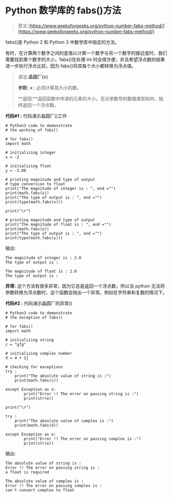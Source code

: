 # Python 数学库的 fabs()方法

> 原文:[https://www.geeksforgeeks.org/python-number-fabs-method/](https://www.geeksforgeeks.org/python-number-fabs-method/)

fabs()是 Python 2 和 Python 3 中数学库中指定的方法。

有时，在计算两个数字之间的差值以计算一个数字与另一个数字的接近度时，我们需要找到某个数字的大小，fabs()在处理 int 时会很方便，并且希望浮点数的结果进一步执行浮点比较，因为 fabs()将其每个大小都转换为浮点值。

> 语法:**晶圆厂(x)**
> 
> **参数:**
> **x :** 必须计算其大小的数。
> 
> **返回:**返回函数中传递的元素的大小。无论参数号的数据类型如何，始终返回一个浮点数。

**代码#1 :** 代码演示晶圆厂()工作

```
# Python3 code to demonstrate 
# the working of fabs()

# for fabs()
import math

# initializing integer 
x = -2

# initializing float
y = -2.00

# printing magnitude and type of output
# type conversion to float
print("The magnitude of integer is : ", end ="")
print(math.fabs(x))
print("The type of output is : ", end ="")
print(type(math.fabs(x)))

print("\r")

# printing magnitude and type of output
print("The magnitude of float is : ", end ="")
print(math.fabs(y))
print("The type of output is : ", end ="")
print(type(math.fabs(y)))
```

输出:

```
The magnitude of integer is : 2.0
The type of output is : 

The magnitude of float is : 2.0
The type of output is : 

```

**异常:**
这个方法有很多异常，因为它总是返回一个浮点数，所以当 python 无法将参数转换为浮点数时，这个函数会抛出一个异常。例如在字符串和复数的情况下。

**代码#2 :** 代码演示晶圆厂的异常()

```
# Python3 code to demonstrate 
# the exception of fabs()

# for fabs()
import math

# initializing string
c = "gfg"

# initializing complex number
d = 4 + 2j

# checking for exceptions
try :
    print("The absolute value of string is :")
    print(math.fabs(c))

except Exception as e:
        print("Error !! The error on passing string is :")
        print(str(e))

print("\r")

try :
    print("The absolute value of complex is :")
    print(math.fabs(d))

except Exception as e:
        print("Error !! The error on passing complex is :")
        print(str(e))
```

输出:

```
The absolute value of string is :
Error !! The error on passing string is :
a float is required

The absolute value of complex is :
Error !! The error on passing complex is :
can't convert complex to float

```